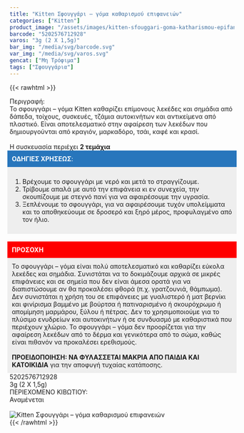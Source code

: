 ```yaml
---
title: "Kitten Σφουγγάρι – γόμα καθαρισμού επιφανειών"
categories: ["Kitten"]
product_image: "/assets/images/kitten-sfouggari-goma-katharismou-epifaneiwn.jpg"
barcode: "5202576712928"
varos: "3g (2 X 1,5g)"
bar_img: "/media/svg/barcode.svg"
var_img: "/media/svg/varos.svg"
gencat: ["Μη Τρόφιμα"]
tags: ["Σφουγγάρια"]
---
```

{{< rawhtml >}}

<div class="sload226"><div class="product"><div id="sistatika">Περιγραφή:</div><div class="alltext">Το σφουγγάρι – γόμα Kitten καθαρίζει επίμονους λεκέδες και σημάδια από δάπεδα, τοίχους, συσκευές, τζάμια αυτοκινήτων και αντικείμενα από πλαστικό. Είναι αποτελεσματικό στην αφαίρεση των λεκέδων που δημιουργούνται από κραγιόν, μαρκαδόρο, τσάι, καφέ και κρασί.<br><br>Η συσκευασία περιέχει <b>2 τεμάχια</b><br></div><div class="alltext"><div style="padding:10px;background:#2876bc;color:#fff;margin:0 -5px"><b>ΟΔΗΓΙΕΣ ΧΡΗΣΕΩΣ</b>:</div><div style="padding:10px;background:#eee;margin:0 -5px"><ol><li>Βρέχουμε το σφουγγάρι με νερό και μετά το στραγγίζουμε.</li><li>Τρίβουμε απαλά με αυτό την επιφάνεια κι εν συνεχεία, την σκουπίζουμε με στεγνό πανί για να αφαιρέσουμε την υγρασία.</li><li>Ξεπλένουμε το σφουγγάρι, για να αφαιρέσουμε τυχόν υπολείμματα και το αποθηκεύουμε σε δροσερό και ξηρό μέρος, προφυλαγμένο από τον ήλιο.</li></ol></div><br><div style="padding:10px;background:red;color:#fff;margin:0 -5px"><b>ΠΡΟΣΟΧΗ</b></div><div style="padding:10px;background:#eee;margin:0 -5px">Το σφουγγάρι – γόμα είναι πολύ αποτελεσματικό και καθαρίζει εύκολα λεκέδες και σημάδια. Συνιστάται να το δοκιμάζουμε αρχικά σε μικρές επιφάνειες και σε σημεία που δεν είναι άμεσα ορατά για να διαπιστώσουμε αν θα προκαλέσει φθορά (π.χ. γρατζουνιά, θάμπωμα). Δεν συνιστάται η χρήση του σε επιφάνειες με γυαλιστερό ή ματ βερνίκι και φινίρισμα βαμμένο με βούρτσα ή πατιναρισμένο ή σκουρόχρωμο ή απομίμηση μαρμάρου, ξύλου ή πέτρας. Δεν το χρησιμοποιούμε για το πλύσιμο ενυδρείων και αυτοκινήτων ή σε συνδυασμό με καθαριστικά που περιέχουν χλώριο. Το σφουγγάρι – γόμα δεν προορίζεται για την αφαίρεση λεκέδων από το δέρμα και γενικότερα από το σώμα, καθώς είναι πιθανόν να προκαλέσει ερεθισμούς.<br><br><b>ΠΡΟΕΙΔΟΠΟΙΗΣΗ: ΝΑ ΦΥΛΑΣΣΕΤΑΙ ΜΑΚΡΙΑ ΑΠΟ ΠΑΙΔΙΑ ΚΑΙ ΚΑΤΟΙΚΙΔΙΑ</b> για την αποφυγή τυχαίας κατάποσης.</div></div><div id="barcode"><div id="barimage1"></div><span id="bartext">5202576712928</span></div><div id="varos"><div id="varosimage1"></div><span id="varostext">3g (2 X 1,5g)</span></div><div id="kivotio">ΠΕΡΙΕΧΟΜΕΝΟ ΚΙΒΩΤΙΟΥ:<br>Αναμένεται</div><br><div class="pimg"><img alt="Kitten Σφουγγάρι – γόμα καθαρισμού επιφανειών" title="Kitten Σφουγγάρι – γόμα καθαρισμού επιφανειών" src="/assets/images/kitten-sfouggari-goma-katharismou-epifaneiwn.jpg"></div></div></div>
{{< /rawhtml >}}


